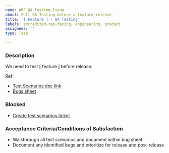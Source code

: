 ```yaml
---
name: ARF QA Testing Issue
about: Full QA Testing before a feature release
title: '[ Feature ] - QA Testing'
labels: accredited-rep-facing, engineering, product
assignees: ''
type: Task

---
```


### Description
We need to test [ feature ] before release.

Ref: 
- [Test Scenarios doc link]()
- [Bugs sheet]()

### Blocked 
- [Create test scenarios ticket]()

### Acceptance Criteria/Conditions of Satisfaction
<!-- Specify criteria for ticket completion -->
- Walkthrough all test scenarios and document within bug sheet
- Document any identified bugs and prioritize for release and post-release


